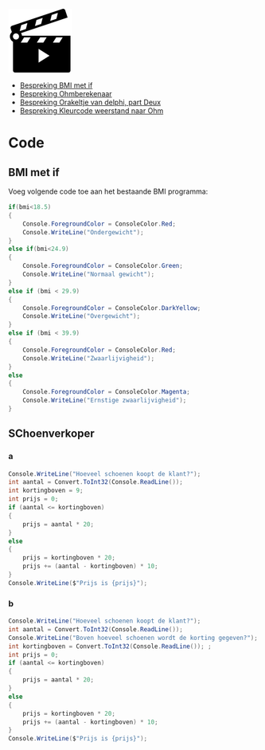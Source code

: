 
![](../assets/movie.png)

* [Bespreking BMI met if](https://ap.cloud.panopto.eu/Panopto/Pages/Viewer.aspx?id=8d5602e2-ef82-486c-ba60-a981009b3a61)
* [Bespreking Ohmberekenaar](https://ap.cloud.panopto.eu/Panopto/Pages/Viewer.aspx?id=3d9dcd19-a130-4287-8ef2-a981009dc942)
* [Bespreking Orakeltje van delphi, part Deux](https://ap.cloud.panopto.eu/Panopto/Pages/Viewer.aspx?id=d0ff5c46-9839-483f-97dd-a98100a28b9d)
* [Bespreking Kleurcode weerstand naar Ohm](https://ap.cloud.panopto.eu/Panopto/Pages/Viewer.aspx?id=a272f856-78cd-44a6-afbd-a981009f7253)


# Code

## BMI met if

Voeg volgende code toe aan het bestaande BMI programma:
```csharp
if(bmi<18.5)
{
    Console.ForegroundColor = ConsoleColor.Red;
    Console.WriteLine("Ondergewicht");
}
else if(bmi<24.9)
{
    Console.ForegroundColor = ConsoleColor.Green;
    Console.WriteLine("Normaal gewicht");
}
else if (bmi < 29.9)
{
    Console.ForegroundColor = ConsoleColor.DarkYellow;
    Console.WriteLine("Overgewicht");
}
else if (bmi < 39.9)
{
    Console.ForegroundColor = ConsoleColor.Red;
    Console.WriteLine("Zwaarlijvigheid");
}
else
{
    Console.ForegroundColor = ConsoleColor.Magenta;
    Console.WriteLine("Ernstige zwaarlijvigheid");
}
```

## SChoenverkoper

### a

```csharp
Console.WriteLine("Hoeveel schoenen koopt de klant?");
int aantal = Convert.ToInt32(Console.ReadLine());
int kortingboven = 9;
int prijs = 0;
if (aantal <= kortingboven)
{
    prijs = aantal * 20;
}
else
{
    prijs = kortingboven * 20;
    prijs += (aantal - kortingboven) * 10;
}
Console.WriteLine($"Prijs is {prijs}");
```

### b
```csharp
Console.WriteLine("Hoeveel schoenen koopt de klant?");
int aantal = Convert.ToInt32(Console.ReadLine());
Console.WriteLine("Boven hoeveel schoenen wordt de korting gegeven?");
int kortingboven = Convert.ToInt32(Console.ReadLine()); ;
int prijs = 0;
if (aantal <= kortingboven)
{
    prijs = aantal * 20;
}
else
{
    prijs = kortingboven * 20;
    prijs += (aantal - kortingboven) * 10;
}
Console.WriteLine($"Prijs is {prijs}");
```